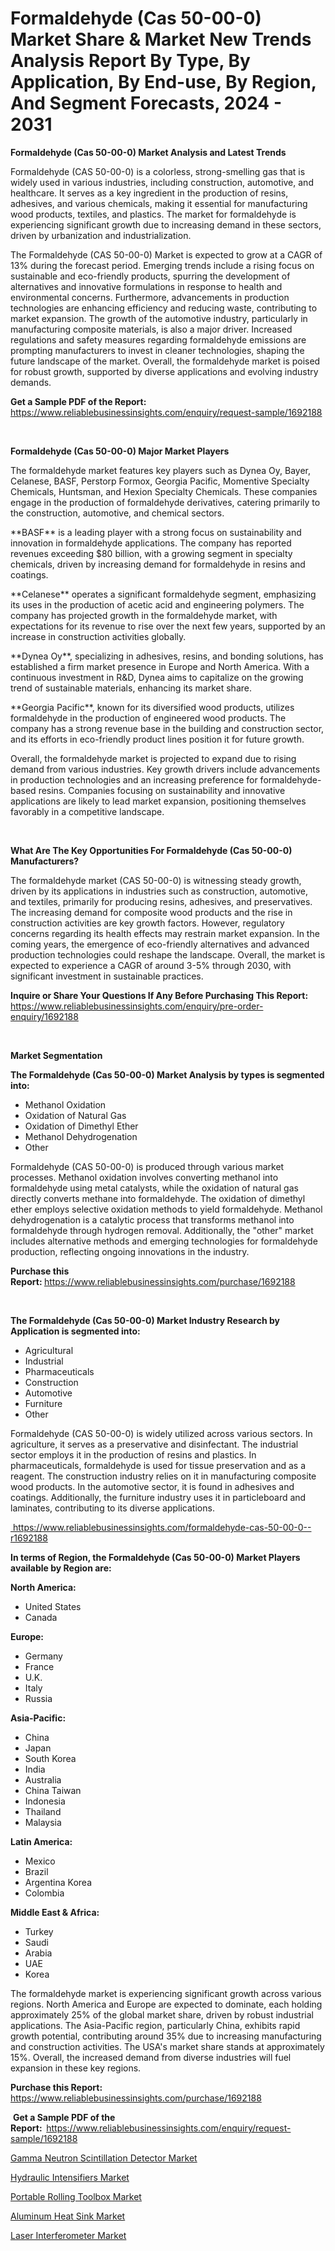 <p><h1>Formaldehyde (Cas 50-00-0) Market Share & Market New Trends Analysis Report By Type, By Application, By End-use, By Region, And Segment Forecasts, 2024 - 2031</h1></p><p><strong>Formaldehyde (Cas 50-00-0) Market Analysis and Latest Trends</strong></p>
<p><p>Formaldehyde (CAS 50-00-0) is a colorless, strong-smelling gas that is widely used in various industries, including construction, automotive, and healthcare. It serves as a key ingredient in the production of resins, adhesives, and various chemicals, making it essential for manufacturing wood products, textiles, and plastics. The market for formaldehyde is experiencing significant growth due to increasing demand in these sectors, driven by urbanization and industrialization.</p><p>The Formaldehyde (CAS 50-00-0) Market is expected to grow at a CAGR of 13% during the forecast period. Emerging trends include a rising focus on sustainable and eco-friendly products, spurring the development of alternatives and innovative formulations in response to health and environmental concerns. Furthermore, advancements in production technologies are enhancing efficiency and reducing waste, contributing to market expansion. The growth of the automotive industry, particularly in manufacturing composite materials, is also a major driver. Increased regulations and safety measures regarding formaldehyde emissions are prompting manufacturers to invest in cleaner technologies, shaping the future landscape of the market. Overall, the formaldehyde market is poised for robust growth, supported by diverse applications and evolving industry demands.</p></p>
<p><strong>Get a Sample PDF of the Report:&nbsp;</strong> <a href="https://www.reliablebusinessinsights.com/enquiry/request-sample/1692188?utm_campaign=1119&utm_medium=2&utm_source=Github&utm_content=ia&utm_term=19102024&utm_id=formaldehyde-cas-50-00-0">https://www.reliablebusinessinsights.com/enquiry/request-sample/1692188</a></p>
<p>&nbsp;</p>
<p><strong>Formaldehyde (Cas 50-00-0) Major Market Players</strong></p>
<p><p>The formaldehyde market features key players such as Dynea Oy, Bayer, Celanese, BASF, Perstorp Formox, Georgia Pacific, Momentive Specialty Chemicals, Huntsman, and Hexion Specialty Chemicals. These companies engage in the production of formaldehyde derivatives, catering primarily to the construction, automotive, and chemical sectors.</p><p>**BASF** is a leading player with a strong focus on sustainability and innovation in formaldehyde applications. The company has reported revenues exceeding $80 billion, with a growing segment in specialty chemicals, driven by increasing demand for formaldehyde in resins and coatings.</p><p>**Celanese** operates a significant formaldehyde segment, emphasizing its uses in the production of acetic acid and engineering polymers. The company has projected growth in the formaldehyde market, with expectations for its revenue to rise over the next few years, supported by an increase in construction activities globally.</p><p>**Dynea Oy**, specializing in adhesives, resins, and bonding solutions, has established a firm market presence in Europe and North America. With a continuous investment in R&D, Dynea aims to capitalize on the growing trend of sustainable materials, enhancing its market share.</p><p>**Georgia Pacific**, known for its diversified wood products, utilizes formaldehyde in the production of engineered wood products. The company has a strong revenue base in the building and construction sector, and its efforts in eco-friendly product lines position it for future growth.</p><p>Overall, the formaldehyde market is projected to expand due to rising demand from various industries. Key growth drivers include advancements in production technologies and an increasing preference for formaldehyde-based resins. Companies focusing on sustainability and innovative applications are likely to lead market expansion, positioning themselves favorably in a competitive landscape.</p></p>
<p>&nbsp;</p>
<p><strong>What Are The Key Opportunities For Formaldehyde (Cas 50-00-0) Manufacturers?</strong></p>
<p><p>The formaldehyde market (CAS 50-00-0) is witnessing steady growth, driven by its applications in industries such as construction, automotive, and textiles, primarily for producing resins, adhesives, and preservatives. The increasing demand for composite wood products and the rise in construction activities are key growth factors. However, regulatory concerns regarding its health effects may restrain market expansion. In the coming years, the emergence of eco-friendly alternatives and advanced production technologies could reshape the landscape. Overall, the market is expected to experience a CAGR of around 3-5% through 2030, with significant investment in sustainable practices.</p></p>
<p><strong>Inquire or Share Your Questions If Any Before Purchasing This Report:</strong> <a href="https://www.reliablebusinessinsights.com/enquiry/pre-order-enquiry/1692188?utm_campaign=1119&utm_medium=2&utm_source=Github&utm_content=ia&utm_term=19102024&utm_id=formaldehyde-cas-50-00-0">https://www.reliablebusinessinsights.com/enquiry/pre-order-enquiry/1692188</a></p>
<p>&nbsp;</p>
<p><strong>Market Segmentation</strong></p>
<p><strong>The Formaldehyde (Cas 50-00-0) Market Analysis by types is segmented into:</strong></p>
<p><ul><li>Methanol Oxidation</li><li>Oxidation of Natural Gas</li><li>Oxidation of Dimethyl Ether</li><li>Methanol Dehydrogenation</li><li>Other</li></ul></p>
<p><p>Formaldehyde (CAS 50-00-0) is produced through various market processes. Methanol oxidation involves converting methanol into formaldehyde using metal catalysts, while the oxidation of natural gas directly converts methane into formaldehyde. The oxidation of dimethyl ether employs selective oxidation methods to yield formaldehyde. Methanol dehydrogenation is a catalytic process that transforms methanol into formaldehyde through hydrogen removal. Additionally, the "other" market includes alternative methods and emerging technologies for formaldehyde production, reflecting ongoing innovations in the industry.</p></p>
<p><strong>Purchase this Report:&nbsp;</strong><a href="https://www.reliablebusinessinsights.com/purchase/1692188?utm_campaign=1119&utm_medium=2&utm_source=Github&utm_content=ia&utm_term=19102024&utm_id=formaldehyde-cas-50-00-0">https://www.reliablebusinessinsights.com/purchase/1692188</a></p>
<p>&nbsp;</p>
<p><strong>The Formaldehyde (Cas 50-00-0) Market Industry Research by Application is segmented into:</strong></p>
<p><ul><li>Agricultural</li><li>Industrial</li><li>Pharmaceuticals</li><li>Construction</li><li>Automotive</li><li>Furniture</li><li>Other</li></ul></p>
<p><p>Formaldehyde (CAS 50-00-0) is widely utilized across various sectors. In agriculture, it serves as a preservative and disinfectant. The industrial sector employs it in the production of resins and plastics. In pharmaceuticals, formaldehyde is used for tissue preservation and as a reagent. The construction industry relies on it in manufacturing composite wood products. In the automotive sector, it is found in adhesives and coatings. Additionally, the furniture industry uses it in particleboard and laminates, contributing to its diverse applications.</p></p>
<p><a href="https://www.reliablebusinessinsights.com/formaldehyde-cas-50-00-0--r1692188?utm_campaign=1119&utm_medium=2&utm_source=Github&utm_content=ia&utm_term=19102024&utm_id=formaldehyde-cas-50-00-0">&nbsp;https://www.reliablebusinessinsights.com/formaldehyde-cas-50-00-0--r1692188</a></p>
<p><strong>In terms of Region, the Formaldehyde (Cas 50-00-0) Market Players available by Region are:</strong></p>
<p>
    <p> <strong> North America: </strong>
        <ul>
            <li>United States</li>
            <li>Canada</li>
        </ul>
        </p> 
    <p> <strong> Europe: </strong>
        <ul>
            <li>Germany</li>
            <li>France</li>
            <li>U.K.</li>
            <li>Italy</li>
            <li>Russia</li>
        </ul>
        </p> 
    <p> <strong> Asia-Pacific: </strong>
        <ul>
            <li>China</li>
            <li>Japan</li>
            <li>South Korea</li>
            <li>India</li>
            <li>Australia</li>
            <li>China Taiwan</li>
            <li>Indonesia</li>
            <li>Thailand</li>
            <li>Malaysia</li>
        </ul>
        </p> 
    <p> <strong> Latin America: </strong>
        <ul>
            <li>Mexico</li>
            <li>Brazil</li>
            <li>Argentina Korea</li>
            <li>Colombia</li>
        </ul>
        </p> 
    <p> <strong> Middle East & Africa: </strong>
        <ul>
            <li>Turkey</li>
            <li>Saudi</li>
            <li>Arabia</li>
            <li>UAE</li>
            <li>Korea</li>
        </ul>
    </p>
    </p>
<p><p>The formaldehyde market is experiencing significant growth across various regions. North America and Europe are expected to dominate, each holding approximately 25% of the global market share, driven by robust industrial applications. The Asia-Pacific region, particularly China, exhibits rapid growth potential, contributing around 35% due to increasing manufacturing and construction activities. The USA's market share stands at approximately 15%. Overall, the increased demand from diverse industries will fuel expansion in these key regions.</p></p>
<p><strong>Purchase this Report: </strong><a href="https://www.reliablebusinessinsights.com/purchase/1692188?utm_campaign=1119&utm_medium=2&utm_source=Github&utm_content=ia&utm_term=19102024&utm_id=formaldehyde-cas-50-00-0">https://www.reliablebusinessinsights.com/purchase/1692188</a></p>
<p>&nbsp;<strong>Get a Sample PDF of the Report:&nbsp;&nbsp;</strong><a href="https://www.reliablebusinessinsights.com/enquiry/request-sample/1692188?utm_campaign=1119&utm_medium=2&utm_source=Github&utm_content=ia&utm_term=19102024&utm_id=formaldehyde-cas-50-00-0">https://www.reliablebusinessinsights.com/enquiry/request-sample/1692188</a></p>
<p><strong></strong></p>
<p><p><a href="https://github.com/catusaesianou/Market-Research-Report-List-1/blob/main/gamma-neutron-scintillation-detector-market.md?utm_campaign=1119&utm_medium=2&utm_source=Github&utm_content=ia&utm_term=19102024&utm_id=formaldehyde-cas-50-00-0">Gamma Neutron Scintillation Detector Market</a></p><p><a href="https://github.com/fendtankandh/Market-Research-Report-List-1/blob/main/hydraulic-intensifiers-market.md?utm_campaign=1119&utm_medium=2&utm_source=Github&utm_content=ia&utm_term=19102024&utm_id=formaldehyde-cas-50-00-0">Hydraulic Intensifiers Market</a></p><p><a href="https://issuu.com/reportprime-2/docs/portable-rolling-toolbox-market-siz_84d3060fbced5b?utm_campaign=1119&utm_medium=2&utm_source=Github&utm_content=ia&utm_term=19102024&utm_id=formaldehyde-cas-50-00-0">Portable Rolling Toolbox Market</a></p><p><a href="https://issuu.com/reportprime-2/docs/aluminum-heat-sink-market-size-2030_ecf26acfb6ae64?utm_campaign=1119&utm_medium=2&utm_source=Github&utm_content=ia&utm_term=19102024&utm_id=formaldehyde-cas-50-00-0">Aluminum Heat Sink Market</a></p><p><a href="https://www.linkedin.com/pulse/laser-interferometer-market-trends-growth-outlook-2024--j8tmc?utm_campaign=1119&utm_medium=2&utm_source=Github&utm_content=ia&utm_term=19102024&utm_id=formaldehyde-cas-50-00-0">Laser Interferometer Market</a></p></p>